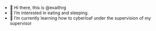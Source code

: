 - 👋 Hi there, this is @exaithrg
- 👀 I’m interested in eating and sleeping.
- 🌱 I’m currently learning how to cyberloaf under the supervision of my supervisor

<!---
exaithrg/exaithrg is a ✨ special ✨ repository because its `README.md` (this file) appears on your GitHub profile.
You can click the Preview link to take a look at your changes.
--->
